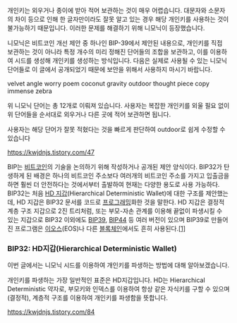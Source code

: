 개인키는 외우거나 종이에 받아 적어 보관하는 것이 매우 어렵습니다. 대문자와 소문자의 차이 등으로 인해 한 글자만이라도 잘못 알고 있는 경우 해당 개인키를 사용하는 것이 불가능하기 때문입니다. 이러한 문제를 해결하기 위해 니모닉이 등장했습니다.

 

 니모닉은 비트코인 개선 제안 중 하나인 BIP-39에서 제안된 내용으로, 개인키를 직접 보관하는 것이 아니라 특정 개수의 미리 정해진 단어들의 조합을 보관하고, 이를 이용하여 시드를 생성해 개인키를 생성하는 방식입니다. 다음은 실제로 사용될 수 있는 니모닉 단어들로 이 글에서 공개되었기 때문에 보안을 위해서 사용하지 마시기 바랍니다.

 

velvet angle worry poem coconut gravity outdoor thought piece copy immense zebra

 

 위 니모닉 단어는 총 12개로 이뤄져 있습니다. 사용자는 복잡한 개인키를 외울 필요 없이 위 단어들을 순서대로 외우거나 다른 곳에 적어 보관하면 됩니다.

사용자는 해당 단어가 잘못 적혔다는 것을 빠르게 판단하여 outdoor로 쉽게 수정할 수 있습니다

https://kwjdnjs.tistory.com/47











BIP는 [비트코인](http://wiki.hash.kr/index.php/비트코인)의 기술을 논의하기 위해 작성하거나 공개된 제안 양식이다. BIP32가 탄생하게 된 배경은 하나의 비트코인 주소보다 여러개의 비트코인 주소를 가지고 입출금을 하면 훨씬 더 안전하다는 것에서부터 출발하여 현재는 다양한 용도로 사용 가능하다. BIP32는 처음 [HD 지갑](http://wiki.hash.kr/index.php/HD_지갑)(Hierarchical Deterministic Wallet)에 대한 구조를 제안했는데, HD 지갑은 BIP32 문서를 코드로 [프로그래밍](http://wiki.hash.kr/index.php/프로그래밍)화한 것을 말한다. HD 지갑은 결정적 계층 구조 지갑으로 2진 트리처럼, 또는 부모-자손 관계를 이용해 끝없이 파생시킬 수 있는 지갑으로 BIP32 이외에도 [BIP39](http://wiki.hash.kr/index.php/BIP39), [BIP44](http://wiki.hash.kr/index.php/BIP44) 등 여러 버전이 있으며 BIP39로 만들어진 프로그램은 [이오스](http://wiki.hash.kr/index.php/이오스)(EOS)나 다른 [블록체인](http://wiki.hash.kr/index.php/블록체인)에서도 흔히 사용된다.[[1\]](http://wiki.hash.kr/index.php/BIP32#cite_note-1)









### **BIP32: HD지갑(Hierarchical Deterministic Wallet)**

 

 이번 글에서는 니모닉 시드를 이용하여 개인키를 파생하는 방법에 대해 알아보겠습니다.

 

 개인키를 파생하는 가장 일반적인 표준은 HD지갑입니다. HD는 Hierarchical Deterministic 약자로, 부모키와 인덱스를 이용하여 항상 같은 자식키를 구할 수 있으며(결정적), 계층적 구조를 이용하여 개인키를 파생함을 뜻합니다.

https://kwjdnjs.tistory.com/84